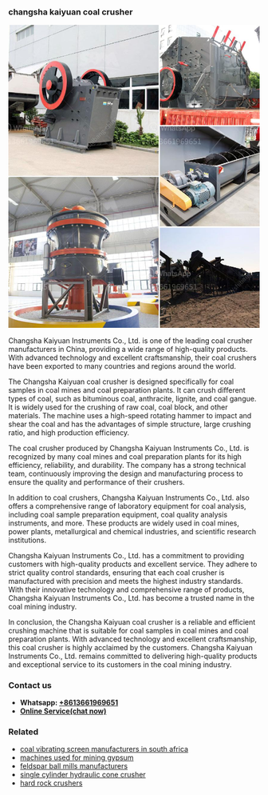 <h3>changsha kaiyuan coal crusher</h3><img src='1708309269.jpg' alt=''><p>Changsha Kaiyuan Instruments Co., Ltd. is one of the leading coal crusher manufacturers in China, providing a wide range of high-quality products. With advanced technology and excellent craftsmanship, their coal crushers have been exported to many countries and regions around the world.</p><p>The Changsha Kaiyuan coal crusher is designed specifically for coal samples in coal mines and coal preparation plants. It can crush different types of coal, such as bituminous coal, anthracite, lignite, and coal gangue. It is widely used for the crushing of raw coal, coal block, and other materials. The machine uses a high-speed rotating hammer to impact and shear the coal and has the advantages of simple structure, large crushing ratio, and high production efficiency.</p><p>The coal crusher produced by Changsha Kaiyuan Instruments Co., Ltd. is recognized by many coal mines and coal preparation plants for its high efficiency, reliability, and durability. The company has a strong technical team, continuously improving the design and manufacturing process to ensure the quality and performance of their crushers.</p><p>In addition to coal crushers, Changsha Kaiyuan Instruments Co., Ltd. also offers a comprehensive range of laboratory equipment for coal analysis, including coal sample preparation equipment, coal quality analysis instruments, and more. These products are widely used in coal mines, power plants, metallurgical and chemical industries, and scientific research institutions.</p><p>Changsha Kaiyuan Instruments Co., Ltd. has a commitment to providing customers with high-quality products and excellent service. They adhere to strict quality control standards, ensuring that each coal crusher is manufactured with precision and meets the highest industry standards. With their innovative technology and comprehensive range of products, Changsha Kaiyuan Instruments Co., Ltd. has become a trusted name in the coal mining industry.</p><p>In conclusion, the Changsha Kaiyuan coal crusher is a reliable and efficient crushing machine that is suitable for coal samples in coal mines and coal preparation plants. With advanced technology and excellent craftsmanship, this coal crusher is highly acclaimed by the customers. Changsha Kaiyuan Instruments Co., Ltd. remains committed to delivering high-quality products and exceptional service to its customers in the coal mining industry.</p><h3>Contact us</h3><ul><li><strong>Whatsapp:&nbsp;<a href="https://wa.me/8613661969651">+8613661969651</a></strong></li><li><a href="https://swt.shibang-china.com/?git&amp;zhl&amp;changsha kaiyuan coal crusher"><strong>Online Service(chat now)</strong></a></li></ul><h3>Related</h3><ul><li><a href='coal vibrating screen manufacturers in south africa.md'>coal vibrating screen manufacturers in south africa</a></li><li><a href='machines used for mining gypsum.md'>machines used for mining gypsum</a></li><li><a href='feldspar ball mills manufacturers.md'>feldspar ball mills manufacturers</a></li><li><a href='single cylinder hydraulic cone crusher.md'>single cylinder hydraulic cone crusher</a></li><li><a href='hard rock crushers.md'>hard rock crushers</a></li></ul>